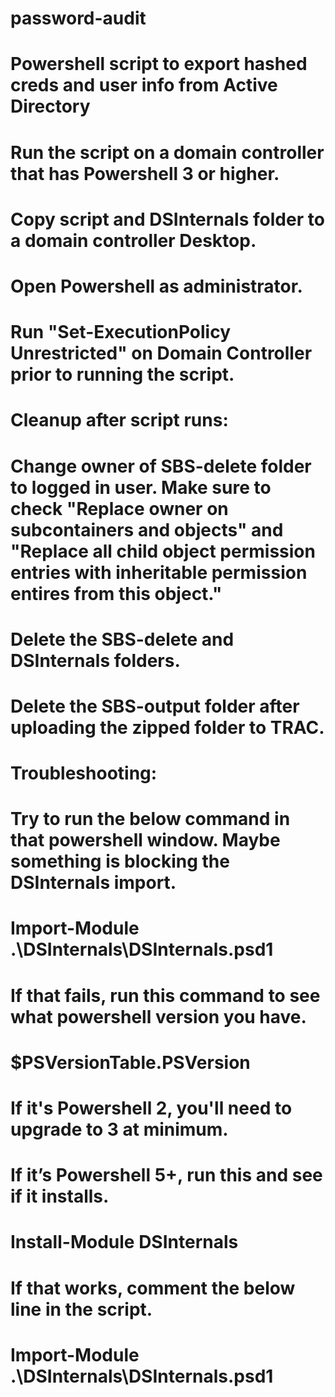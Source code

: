 # password-audit
# Powershell script to export hashed creds and user info from Active Directory

# Run the script on a domain controller that has Powershell 3 or higher.
# Copy script and DSInternals folder to a domain controller Desktop.
# Open Powershell as administrator.
# Run "Set-ExecutionPolicy Unrestricted" on Domain Controller prior to running the script.


# Cleanup after script runs:
# Change owner of SBS-delete folder to logged in user. Make sure to check "Replace owner on subcontainers and objects" and "Replace all child object permission entries with inheritable permission entires from this object."
# Delete the SBS-delete and DSInternals folders.
# Delete the SBS-output folder after uploading the zipped folder to TRAC.

# Troubleshooting:
# Try to run the below command in that powershell window. Maybe something is blocking the DSInternals import. 
# Import-Module .\DSInternals\DSInternals.psd1

# If that fails, run this command to see what powershell version you have.
# $PSVersionTable.PSVersion

# If it's Powershell 2, you'll need to upgrade to 3 at minimum.

# If it’s Powershell 5+, run this and see if it installs.
# Install-Module DSInternals

# If that works, comment the below line in the script.
# Import-Module .\DSInternals\DSInternals.psd1
